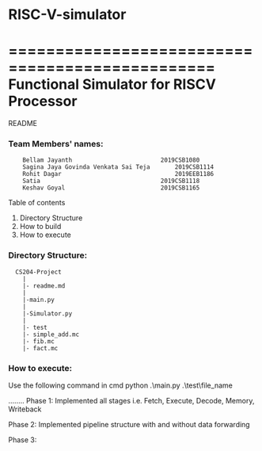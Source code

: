 # RISC-V-simulator
================================================
Functional Simulator for RISCV Processor
================================================

README

### Team Members' names:
        Bellam Jayanth	                       2019CSB1080
        Sagina Jaya Govinda Venkata Sai Teja       2019CSB1114
        Rohit Dagar	                               2019EEB1186
        Satia	                               2019CSB1118
        Keshav Goyal	                       2019CSB1165

Table of contents
1. Directory Structure
2. How to build
3. How to execute


### Directory Structure: 
      CS204-Project
        |
        |- readme.md
        |
        |-main.py
        |
        |-Simulator.py
        |
        |- test
        |- simple_add.mc
        |- fib.mc
        |- fact.mc

      

### How to execute: 
Use the following command in cmd
python .\main.py .\test\file_name

........
Phase 1:
Implemented all stages i.e. Fetch, Execute, Decode, Memory, Writeback

Phase 2:
Implemented pipeline structure with and without data forwarding


Phase 3:
